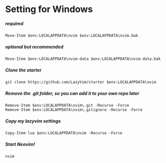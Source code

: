 # Setting for Windows

##### required
`Move-Item $env:LOCALAPPDATA\nvim $env:LOCALAPPDATA\nvim.bak`

##### optional but recommended
`Move-Item $env:LOCALAPPDATA\nvim-data $env:LOCALAPPDATA\nvim-data.bak`

##### Clone the starter
`git clone https://github.com/LazyVim/starter $env:LOCALAPPDATA\nvim`

##### Remove the .git folder, so you can add it to your own repo later
`Remove-Item $env:LOCALAPPDATA\nvim\.git -Recurse -Force`  
`Remove-Item $env:LOCALAPPDATA\nvim\.gitignore -Recurse -Force`

##### Copy my lazyvim settings
`Copy-Item lua $env:LOCALAPPDATA\nvim -Recurse -Force`

##### Start Neovim!
`nvim`
